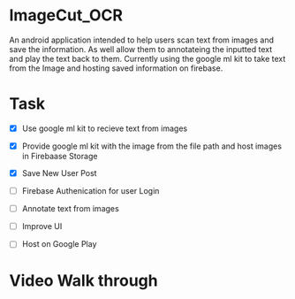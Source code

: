 # ImageCut_OCR
An android application intended to help users scan text from images and save the information.
As well allow them to annotateing the inputted text and play the text back to them.
Currently using the google ml kit to take text from the Image and hosting saved information on firebase. 

# Task 
- [x] Use google ml kit to recieve text from images
- [x]  Provide google ml kit with the image from the file path and host images in Firebaase Storage
- [x]  Save New User Post
- [ ]  Firebase Authenication for user Login
- [ ]  Annotate text from images 
- [ ]  Improve UI
- [ ]  Host on Google Play


# Video Walk through


